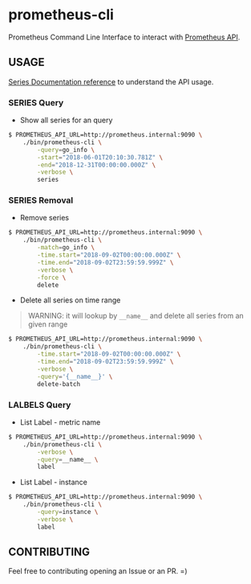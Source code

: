 # prometheus-cli

Prometheus Command Line Interface to interact with [Prometheus API](https://prometheus.io/docs/prometheus/latest/querying/api/).


## USAGE

[Series Documentation reference](https://prometheus.io/docs/prometheus/latest/querying/api/#querying-metadata) to understand the API usage.

### SERIES Query

* Show all series for an query

```bash
$ PROMETHEUS_API_URL=http://prometheus.internal:9090 \
    ./bin/prometheus-cli \
        -query=go_info \
        -start="2018-06-01T20:10:30.781Z" \
        -end="2018-12-31T00:00:00.000Z" \
        -verbose \
        series
```

### SERIES Removal

* Remove series

```bash
$ PROMETHEUS_API_URL=http://prometheus.internal:9090 \
    ./bin/prometheus-cli \
        -match=go_info \
        -time.start="2018-09-02T00:00:00.000Z" \
        -time.end="2018-09-02T23:59:59.999Z" \
        -verbose \
        -force \
        delete
```

* Delete all series on time range

> WARNING: it will lookup by `__name__` and delete all series from an given range

```bash
$ PROMETHEUS_API_URL=http://prometheus.internal:9090 \
    ./bin/prometheus-cli \
        -time.start="2018-09-02T00:00:00.000Z" \
        -time.end="2018-09-02T23:59:59.999Z" \
        -verbose \
        -query='{__name__}' \
        delete-batch
```

### LALBELS Query

* List Label - metric name

```bash
$ PROMETHEUS_API_URL=http://prometheus.internal:9090 \
    ./bin/prometheus-cli \
        -verbose \
        -query=__name__ \
        label
```

* List Label - instance

```bash
$ PROMETHEUS_API_URL=http://prometheus.internal:9090 \
    ./bin/prometheus-cli \
        -query=instance \
        -verbose \
        label
```


## CONTRIBUTING

Feel free to contributing opening an Issue or an PR. =)
